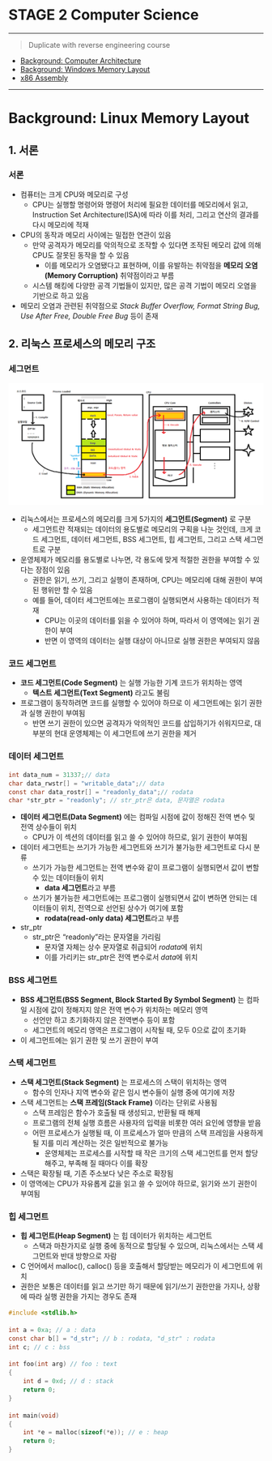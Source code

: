 # STAGE 2 Computer Science

---

> Duplicate with reverse engineering course
> 
- [Background: Computer Architecture](../../../reverse_engineering/note/RE03_STAGE_3_Computer_Science.md/#background-computer-architecture)
- [Background: Windows Memory Layout](../../../reverse_engineering/note/RE03_STAGE_3_Computer_Science.md/#background-windows-memory-layout)
- [x86 Assembly](../../../reverse_engineering/note/RE04_STAGE_4_x86_Assembly.md)

---

# Background: Linux Memory Layout

## 1. 서론

### 서론

- 컴퓨터는 크게 CPU와 메모리로 구성
    - CPU는 실행할 명령어와 명령어 처리에 필요한 데이터를 메모리에서 읽고, Instruction Set Architecture(ISA)에 따라 이를 처리, 그리고 연산의 결과를 다시 메모리에 적재
- CPU의 동작과 메모리 사이에는 밀접한 연관이 있음
    - 만약 공격자가 메모리를 악의적으로 조작할 수 있다면 조작된 메모리 값에 의해 CPU도 잘못된 동작을 할 수 있음
        - 이를 메모리가 오염됐다고 표현하며, 이를 유발하는 취약점을 **메모리 오염(Memory Corruption)** 취약점이라고 부름
    - 시스템 해킹에 다양한 공격 기법들이 있지만, 많은 공격 기법이 메모리 오염을 기반으로 하고 있음
- 메모리 오염과 관련된 취약점으로 *Stack Buffer Overflow, Format String Bug, Use After Free, Double Free Bug* 등이 존재

## 2. 리눅스 프로세스의 메모리 구조

### 세그먼트

![Untitled](../img/shf02/Untitled.png)

- 리눅스에서는 프로세스의 메모리를 크게 5가지의 **세그먼트(Segment)** 로 구분
    - 세그먼트란 적재되는 데이터의 용도별로 메모리의 구획을 나눈 것인데, 크게 코드 세그먼트, 데이터 세그먼트, BSS 세그먼트, 힙 세그먼트, 그리고 스택 세그먼트로 구분
- 운영체제가 메모리를 용도별로 나누면, 각 용도에 맞게 적절한 권한을 부여할 수 있다는 장점이 있음
    - 권한은 읽기, 쓰기, 그리고 실행이 존재하며, CPU는 메모리에 대해 권한이 부여된 행위만 할 수 있음
    - 예를 들어, 데이터 세그먼트에는 프로그램이 실행되면서 사용하는 데이터가 적재
        - CPU는 이곳의 데이터를 읽을 수 있어야 하며, 따라서 이 영역에는 읽기 권한이 부여
        - 반면 이 영역의 데이터는 실행 대상이 아니므로 실행 권한은 부여되지 않음

### 코드 세그먼트

- **코드 세그먼트(Code Segment)** 는 실행 가능한 기계 코드가 위치하는 영역
    - **텍스트 세그먼트(Text Segment)** 라고도 불림
- 프로그램이 동작하려면 코드를 실행할 수 있어야 하므로 이 세그먼트에는 읽기 권한과 실행 권한이 부여됨
    - 반면 쓰기 권한이 있으면 공격자가 악의적인 코드를 삽입하기가 쉬워지므로, 대부분의 현대 운영체제는 이 세그먼트에 쓰기 권한을 제거

### 데이터 세그먼트

```c
int data_num = 31337;// data
char data_rwstr[] = "writable_data";// data
const char data_rostr[] = "readonly_data";// rodata
char *str_ptr = "readonly"; // str_ptr은 data, 문자열은 rodata
```

- **데이터 세그먼트(Data Segment)** 에는 컴파일 시점에 값이 정해진 전역 변수 및 전역 상수들이 위치
    - CPU가 이 섹션의 데이터를 읽고 쓸 수 있어야 하므로, 읽기 권한이 부여됨
- 데이터 세그먼트는 쓰기가 가능한 세그먼트와 쓰기가 불가능한 세그먼트로 다시 분류
    - 쓰기가 가능한 세그먼트는 전역 변수와 같이 프로그램이 실행되면서 값이 변할 수 있는 데이터들이 위치
        - **data 세그먼트**라고 부름
    - 쓰기가 불가능한 세그먼트에는 프로그램이 실행되면서 값이 변하면 안되는 데이터들이 위치, 전역으로 선언된 상수가 여기에 포함
        - **rodata(read-only data) 세그먼트**라고 부름
- str_ptr
    - str_ptr은 “readonly”라는 문자열을 가리림
        - 문자열 자체는 상수 문자열로 취급되어 *rodata*에 위치
        - 이를 가리키는 str_ptr은 전역 변수로서 *data*에 위치

### BSS 세그먼트

- **BSS 세그먼트(BSS Segment, Block Started By Symbol Segment)** 는 컴파일 시점에 값이 정해지지 않은 전역 변수가 위치하는 메모리 영역
    - 선언만 하고 초기화하지 않은 전역변수 등이 포함
    - 세그먼트의 메모리 영역은 프로그램이 시작될 때, 모두 0으로 값이 초기화
- 이 세그먼트에는 읽기 권한 및 쓰기 권한이 부여

### 스택 세그먼트

- **스택 세그먼트(Stack Segment)** 는 프로세스의 스택이 위치하는 영역
    - 함수의 인자나 지역 변수와 같은 임시 변수들이 실행 중에 여기에 저장
- 스택 세그먼트는 **스택 프레임(Stack Frame)** 이라는 단위로 사용됨
    - 스택 프레임은 함수가 호출될 때 생성되고, 반환될 때 해제
    - 프로그램의 전체 실행 흐름은 사용자의 입력을 비롯한 여러 요인에 영향을 받음
    - 어떤 프로세스가 실행될 때, 이 프로세스가 얼마 만큼의 스택 프레임을 사용하게 될 지를 미리 계산하는 것은 일반적으로 불가능
        - 운영체제는 프로세스를 시작할 때 작은 크기의 스택 세그먼트를 먼저 할당해주고, 부족해 질 때마다 이를 확장
- 스택은 확장될 때, 기존 주소보다 낮은 주소로 확장됨
- 이 영역에는 CPU가 자유롭게 값을 읽고 쓸 수 있어야 하므로, 읽기와 쓰기 권한이 부여됨

### 힙 세그먼트

- **힙 세그먼트(Heap Segment)** 는 힙 데이터가 위치하는 세그먼트
    - 스택과 마찬가지로 실행 중에 동적으로 할당될 수 있으며, 리눅스에서는 스택 세그먼트와 반대 방향으로 자람
- C 언어에서 malloc(), calloc() 등을 호출해서 할당받는 메모리가 이 세그먼트에 위치
- 권한은 보통은 데이터를 읽고 쓰기만 하기 때문에 읽기/쓰기 권한만을 가지나, 상황에 따라 실행 권한을 가지는 경우도 존재

```c
#include <stdlib.h>

int a = 0xa; // a : data
const char b[] = "d_str"; // b : rodata, "d_str" : rodata
int c; // c : bss

int foo(int arg) // foo : text
{
	int d = 0xd; // d : stack
	return 0;
}

int main(void)
{
	int *e = malloc(sizeof(*e)); // e : heap
	return 0;
}
```
